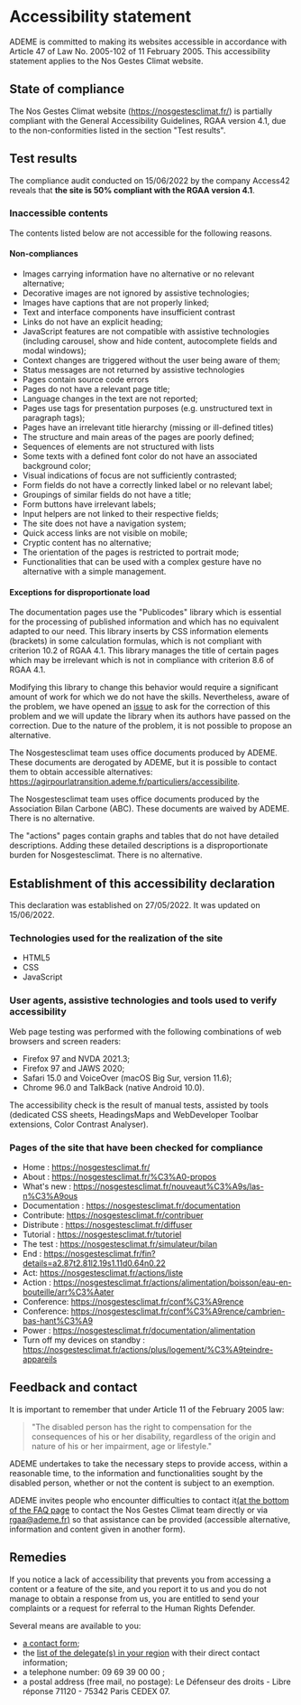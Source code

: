 <h1 data-cypress-id="accessibility-statement-title">Accessibility statement</h1>

ADEME is committed to making its websites accessible in accordance with
Article 47 of Law No. 2005-102 of 11 February 2005. This accessibility
statement applies to the Nos Gestes Climat website.

## State of compliance

The Nos Gestes Climat website (https://nosgestesclimat.fr/) is partially
compliant with the General Accessibility Guidelines, RGAA version 4.1,
due to the non-conformities listed in the section "Test results".

## Test results

The compliance audit conducted on 15/06/2022 by the company Access42
reveals that **the site is 50% compliant with the RGAA version 4.1**.

### Inaccessible contents

The contents listed below are not accessible for the following reasons.

#### Non-compliances

-   Images carrying information have no alternative or no relevant
    alternative;
-   Decorative images are not ignored by assistive technologies;
-   Images have captions that are not properly linked;
-   Text and interface components have insufficient contrast
-   Links do not have an explicit heading;
-   JavaScript features are not compatible with assistive technologies
    (including carousel, show and hide content, autocomplete fields and
    modal windows);
-   Context changes are triggered without the user being aware of them;
-   Status messages are not returned by assistive technologies
-   Pages contain source code errors
-   Pages do not have a relevant page title;
-   Language changes in the text are not reported;
-   Pages use tags for presentation purposes (e.g. unstructured text in
    paragraph tags);
-   Pages have an irrelevant title hierarchy (missing or ill-defined
    titles)
-   The structure and main areas of the pages are poorly defined;
-   Sequences of elements are not structured with lists
-   Some texts with a defined font color do not have an associated
    background color;
-   Visual indications of focus are not sufficiently contrasted;
-   Form fields do not have a correctly linked label or no relevant
    label;
-   Groupings of similar fields do not have a title;
-   Form buttons have irrelevant labels;
-   Input helpers are not linked to their respective fields;
-   The site does not have a navigation system;
-   Quick access links are not visible on mobile;
-   Cryptic content has no alternative;
-   The orientation of the pages is restricted to portrait mode;
-   Functionalities that can be used with a complex gesture have no
    alternative with a simple management.

#### Exceptions for disproportionate load

The documentation pages use the "Publicodes" library which is essential
for the processing of published information and which has no equivalent
adapted to our need. This library inserts by CSS information elements
(brackets) in some calculation formulas, which is not compliant with
criterion 10.2 of RGAA 4.1. This library manages the title of certain
pages which may be irrelevant which is not in compliance with criterion
8.6 of RGAA 4.1.

Modifying this library to change this behavior would require a
significant amount of work for which we do not have the skills.
Nevertheless, aware of the problem, we have opened an
[issue](https://github.com/betagouv/publicodes/issues/226) to ask for
the correction of this problem and we will update the library when its
authors have passed on the correction. Due to the nature of the problem,
it is not possible to propose an alternative.

The Nosgestesclimat team uses office documents produced by ADEME. These
documents are derogated by ADEME, but it is possible to contact them to
obtain accessible alternatives:
https://agirpourlatransition.ademe.fr/particuliers/accessibilite.

The Nosgestesclimat team uses office documents produced by the Association Bilan
Carbone (ABC). These documents are waived by ADEME. There is no
alternative.

The "actions" pages contain graphs and tables that do not have detailed
descriptions. Adding these detailed descriptions is a disproportionate
burden for Nosgestesclimat. There is no alternative.

## Establishment of this accessibility declaration

This declaration was established on 27/05/2022. It was updated on
15/06/2022.

### Technologies used for the realization of the site

-   HTML5
-   CSS
-   JavaScript

### User agents, assistive technologies and tools used to verify accessibility

Web page testing was performed with the following combinations of web
browsers and screen readers:

-   Firefox 97 and NVDA 2021.3;
-   Firefox 97 and JAWS 2020;
-   Safari 15.0 and VoiceOver (macOS Big Sur, version 11.6);
-   Chrome 96.0 and TalkBack (native Android 10.0).

The accessibility check is the result of manual tests, assisted by tools
(dedicated CSS sheets, HeadingsMaps and WebDeveloper Toolbar extensions,
Color Contrast Analyser).

### Pages of the site that have been checked for compliance

-   Home : https://nosgestesclimat.fr/
-   About : https://nosgestesclimat.fr/%C3%A0-propos
-   What's new :
    https://nosgestesclimat.fr/nouveaut%C3%A9s/las-n%C3%A9ous
-   Documentation : https://nosgestesclimat.fr/documentation
-   Contribute: https://nosgestesclimat.fr/contribuer
-   Distribute : https://nosgestesclimat.fr/diffuser
-   Tutorial : https://nosgestesclimat.fr/tutoriel
-   The test : https://nosgestesclimat.fr/simulateur/bilan
-   End :
    https://nosgestesclimat.fr/fin?details=a2.87t2.81l2.19s1.11d0.64n0.22
-   Act: https://nosgestesclimat.fr/actions/liste
-   Action :
    https://nosgestesclimat.fr/actions/alimentation/boisson/eau-en-bouteille/arr%C3%Aater
-   Conference: https://nosgestesclimat.fr/conf%C3%A9rence
-   Conference:
    https://nosgestesclimat.fr/conf%C3%A9rence/cambrien-bas-hant%C3%A9
-   Power : https://nosgestesclimat.fr/documentation/alimentation
-   Turn off my devices on standby :
    https://nosgestesclimat.fr/actions/plus/logement/%C3%A9teindre-appareils

## Feedback and contact

It is important to remember that under Article 11 of the February 2005
law:

> "The disabled person has the right to compensation for the
> consequences of his or her disability, regardless of the origin and
> nature of his or her impairment, age or lifestyle."

ADEME undertakes to take the necessary steps to provide access, within a
reasonable time, to the information and functionalities sought by the
disabled person, whether or not the content is subject to an exemption.

ADEME invites people who encounter difficulties to contact it[(at the
bottom of the FAQ page](/contribuer) to contact the Nos Gestes Climat
team directly or via [rgaa@ademe.fr)](mailto:rgaa@ademe.fr) so that
assistance can be provided (accessible alternative, information and
content given in another form).

## Remedies

If you notice a lack of accessibility that prevents you from accessing a
content or a feature of the site, and you report it to us and you do not
manage to obtain a response from us, you are entitled to send your
complaints or a request for referral to the Human Rights Defender.

Several means are available to you:

-   [a contact
    form](https://formulaire.defenseurdesdroits.fr/code/afficher.php?ETAPE=accueil_2016);
-   the [list of the delegate(s) in your
    region](https://www.defenseurdesdroits.fr/office/) with their direct
    contact information;
-   a telephone number: 09 69 39 00 00 ;
-   a postal address (free mail, no postage): Le Défenseur des droits -
    Libre réponse 71120 - 75342 Paris CEDEX 07.

